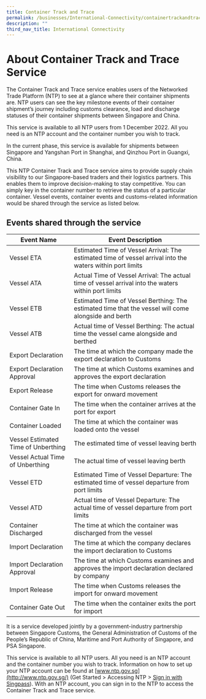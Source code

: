 ```yaml
---
title: Container Track and Trace
permalink: /businesses/International-Connectivity/containertrackandtrace/
description: ""
third_nav_title: International Connectivity
---
```

# About Container Track and Trace Service
The Container Track and Trace service enables users of the Networked Trade Platform (NTP) to see at a glance where their container shipments are. NTP users can see the key milestone events of their container shipment’s journey including customs clearance, load and discharge statuses of their container shipments between Singapore and China. 

This service is available to all NTP users from 1 December 2022. All you need is an NTP account and the container number you wish to track. 

In the current phase, this service is available for shipments between Singapore and Yangshan Port in Shanghai, and Qinzhou Port in Guangxi, China.

This NTP Container Track and Trace service aims to provide supply chain visibility to our Singapore-based traders and their logistics partners. This enables them to improve decision-making to stay competitive. You can simply key in the container number to retrieve the status of a particular container. Vessel events, container events and customs-related information would be shared through the service as listed below.  

## Events shared through the service

| Event Name | Event Description |
|--|--|
| Vessel ETA | Estimated Time of Vessel Arrival: The estimated time of vessel arrival into the waters within port limits | 
| Vessel ATA | Actual Time of Vessel Arrival: The actual time of vessel arrival into the waters within port limits |
| Vessel ETB | Estimated Time of Vessel Berthing: The estimated time that the vessel will come alongside and berth |
| Vessel ATB | Actual time of Vessel Berthing: The actual time the vessel came alongside and berthed |
| Export Declaration | The time at which the company made the export declaration to Customs |
| Export Declaration Approval | The time at which Customs examines and approves the export declaration |
| Export Release | The time when Customs releases the export for onward movement |
| Container Gate In | The time when the container arrives at the port for export |
| Container Loaded | The time at which the container was loaded onto the vessel |
| Vessel Estimated Time of Unberthing | The estimated time of vessel leaving berth |
| Vessel Actual Time of Unberthing | The actual time of vessel leaving berth |
| Vessel ETD | Estimated Time of Vessel Departure: The estimated time of vessel departure from port limits |
| Vessel ATD | Actual time of Vessel Departure: The actual time of vessel departure from port limits |
| Container Discharged | The time at which the container was discharged from the vessel | 
| Import Declaration | The time at which the company declares the import declaration to Customs | 
| Import Declaration Approval | The time at which Customs examines and approves the import declaration declared by company |
| Import Release | The time when Customs releases the import for onward movement | 
| Container Gate Out | The time when the container exits the port for import |

It is a service developed jointly by a government-industry partnership between Singapore Customs, the General Administration of Customs of the People’s Republic of China, Maritime and Port Authority of Singapore, and PSA Singapore. 

This service is available to all NTP users. All you need is an NTP account and the container number you wish to track. Information on how to set up your NTP account can be found at [www.ntp.gov.sg](http://www.ntp.gov.sg/) (Get Started > Accessing NTP > [Sign in with Singpass](https://www.ntp.gov.sg/public/accessing-ntp---singpass)). With an NTP account, you can sign in to the NTP to access the Container Track and Trace service. 


